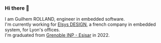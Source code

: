 ### Hi there 👋
I am Guilhem ROLLAND, engineer in embedded software.  
I'm currently working for [Elsys DESIGN](https://www.elsys-design.com), a french company in embedded system, for Lyon's offices.  
I'm graduated from [Grenoble INP - Esisar](https://esisar.grenoble-inp.fr) in 2022.  

<!--
**GuilhemROLLAND/GuilhemROLLAND** is a ✨ _special_ ✨ repository because its `README.md` (this file) appears on your GitHub profile.

Here are some ideas to get you started:

- 🔭 I’m currently working on ...
- 🌱 I’m currently learning ...
- 👯 I’m looking to collaborate on ...
- 🤔 I’m looking for help with ...
- 💬 Ask me about ...
- 📫 How to reach me: ...
- 😄 Pronouns: ...
- ⚡ Fun fact: ...
-->

